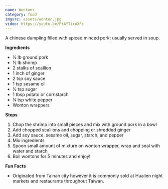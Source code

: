 ```yaml
---
name: Wontons
category: food
imgsrc: assets/wonton.jpg
video: https://youtu.be/PtAYTixoXFc
---
```


A chinese dumpling filled with spiced minced pork; usually served in soup. 

**Ingredients**
- ½ lb ground pork
- ½ lb shrimp
- 2 stalks of scallion
- 1 inch of ginger
- 2 tsp soy sauce
- 1 tsp sesame oil
- ½ tsp sugar
- 1 tbsp potato or cornstarch
- ¼ tsp white pepper
- Wonton wrappers

**Steps**
1. Chop the shrimp into small pieces and mix with ground pork in a bowl
2. Add chopped scallions and chopping or shredded ginger
3. Add soy sauce, sesame oil, sugar, starch, and pepper
4. Mix ingredients
5. Spoon small amount of mixture on wonton wrapper, wrap and seal with water and starch
6. Boil wontons for 5 minutes and enjoy!

**Fun Facts**
- Originated from Tainan city however it is commonly sold at Hualien night markets and restaurants throughout Taiwan.  
